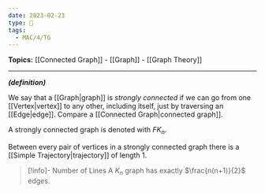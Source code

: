 ```yaml
---
date: 2023-02-23
type: 🧠
tags:
  - MAC/4/TG
---
```


**Topics:** [[Connected Graph]] - [[Graph]] - [[Graph Theory]]

---

_**(definition)**_

We say that a [[Graph|graph]] is _strongly connected_ if we can go from one [[Vertex|vertex]] to any other, including itself, just by traversing an [[Edge|edge]]. Compare a [[Connected Graph|connected graph]].

A strongly connected graph is denoted with $FK_n$.

Between every pair of vertices in a strongly connected graph there is a [[Simple Trajectory|trajectory]] of length $1$.

> [!info]- Number of Lines
> A $K_n$ graph has exactly $\frac{n(n+1)}{2}$ edges.
